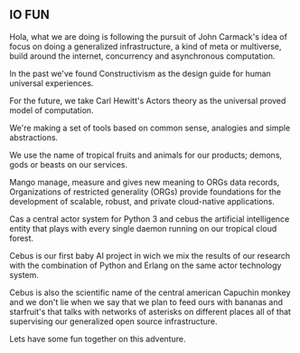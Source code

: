 IO FUN
------

Hola, what we are doing is following the pursuit of John Carmack's idea
of focus on doing a generalized infrastructure, a kind of meta or multiverse,
build around the internet, concurrency and asynchronous computation.

In the past we've found Constructivism as the design guide for human universal experiences.

For the future, we take Carl Hewitt's Actors theory as the universal proved model of computation.

We're making a set of tools based on common sense, analogies and simple abstractions.

We use the name of tropical fruits and animals for our products; demons, gods or beasts on our services.

Mango manage, measure and gives new meaning to ORGs data records, 
Organizations of restricted generality (ORGs) provide foundations 
for the development of scalable, robust, and private cloud-native 
applications.

Cas a central actor system for Python 3 and cebus the artificial intelligence 
entity that plays with every single daemon running on our tropical cloud forest.

Cebus is our first baby AI project in wich we mix the results of our research
with the combination of Python and Erlang on the same actor technology system.

Cebus is also the scientific name of the central american Capuchin monkey
and we don't lie when we say that we plan to feed ours with bananas and
starfruit's that talks with networks of asterisks on different places
all of that supervising our generalized open source infrastructure.

Lets have some fun together on this adventure.

